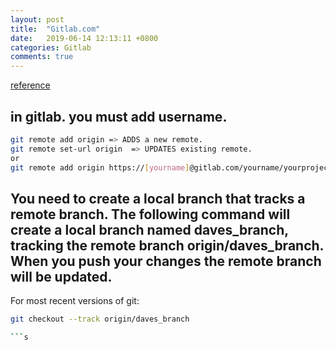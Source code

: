 ```yaml
---
layout: post
title:  "Gitlab.com"
date:   2019-06-14 12:13:11 +0800
categories: Gitlab
comments: true
---
```


[reference](https://stackoverflow.com/questions/42830557/git-remote-add-origin-vs-remote-set-url-origin/42830632)


## in gitlab. you must add username.
```bash
git remote add origin => ADDS a new remote.
git remote set-url origin  => UPDATES existing remote.
or
git remote add origin https://[yourname]@gitlab.com/yourname/yourproject.git
```

## You need to create a local branch that tracks a remote branch. The following command will create a local branch named daves_branch, tracking the remote branch origin/daves_branch. When you push your changes the remote branch will be updated.

For most recent versions of git:
```bash
git checkout --track origin/daves_branch

```s